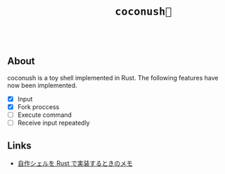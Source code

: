 <h1>
  <div align="center">
    <code>
      <strong>
        coconush🥥
      </strong>
    </code>
  </div>
</h1>

## About

coconush is a toy shell implemented in Rust. The following features have now been implemented.

- [x] Input
- [x] Fork proccess
- [ ] Execute command
- [ ] Receive input repeatedly

## Links

- [自作シェルを Rust で実装するときのメモ](https://zenn.dev/oshanqq/scraps/9af8e5c9fa054c)
